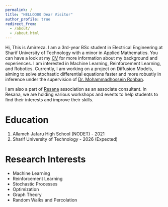```yaml
---
permalink: /
title: "HELLOO00 Dear Visitor"
author_profile: true
redirect_from: 
  - /about/
  - /about.html
---
```

Hi, This is Amirreza. I am a 3rd-year BSc student in Electrical Engineering at Sharif University of Technology with a minor in Applied Mathematics. You can have a look at my [CV](https://amirrezavelae.github.io//cv/) for more information about my background and experiences.
 I am interested in Machine Learning, Reinforcement Learning, and Robotics.  Currently, I am working on a project on Diffusion Models, aiming to solve stochastic differential equations faster and more robustly in inference under the supervision of [Dr. Mohammadhossein Rohban](https://scholar.google.com/citations?user=pRyJ6FkAAAAJ&hl=en).

I am also a part of [Resana](https://www.linkedin.com/in/resana-association-482575168/) association as an associate consultant. In Resana, we are holding various workshops and events to help students to find their interests and improve their skills.


# Education
1. Allameh Jafaru High School (NODET) - 2021
2. Sharif University of Technology - 2026 (Expected)

# Research Interests
- Machine Learning
- Reinforcement Learning
- Stochastic Processes
- Optimization
- Graph Theory
- Random Walks and Percolation

